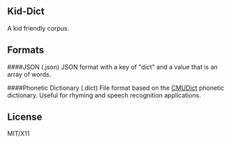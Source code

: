 ## Kid-Dict
A kid friendly corpus.

## Formats
####JSON (.json)
JSON format with a key of "dict" and a value that is an array of words.

####Phonetic Dictionary (.dict)
File format based on the [CMUDict](http://www.speech.cs.cmu.edu/cgi-bin/cmudict) phonetic dictionary. Useful for rhyming and speech recognition applications.

## License
MIT/X11